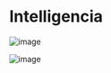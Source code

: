 # Intelligencia



![image](https://user-images.githubusercontent.com/48447675/199010482-961857fa-5ced-4e25-a84b-ec7b3924a93d.png)


![image](https://user-images.githubusercontent.com/48447675/199010626-4033e891-aebc-42ab-a2f9-cea41b957864.png)

